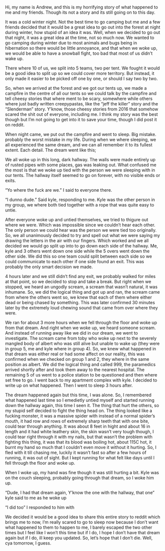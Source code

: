   

Hi, my name is Andrew, and this is my horrifying story of what happened to me and my friends. Though its not a story and its still going on to this day.

It was a cold winter night. Not the best time to go camping but me and a few friends decided that it would be a great idea to go out into the forest at night during winter, how stupid of an idea it was. Well, when we decided to go out that night, it was a great idea at the time, not so much now. We wanted to go camping during winter due to most animals and bugs being in hibernation so there would be little annoyance, and that when we woke up, we would be able to have a snowball fight, too bad that most of us didn’t wake up. 

There where 10 of us, we split into 5 teams, two per tent. We fought it would be a good idea to split up so we could cover more territory. But instead, it only made it easier to be picked off one by one, or should I say two by two. 

So, when we arrived at the forest and we got our tents up, we made a campfire in the centre of all our tents so we could talk by the campfire and tell cheesy stories that where ment to be scary, somewhere while others where just badly written creepypastas, like the “jeff the killer” story and the “Slenderman” story. Y’know, those cheesy stories from 2016 that somehow scared the shit out of everyone, including me. I think my story was the best though but I’m not going to get into it to save your time, though I did post it on reddit.

When night came, we put out the campfire and went to sleep. Big mistake. probably the worst mistake in my life. During when we where sleeping, we all experienced the same dream, and we can all remember it to its fullest extent. Each detail. The dream went like this; 

We all woke up in this long, dark hallway. The walls were made entirely up of rusted pipes with some places, gas was leaking out. What confused me the most is that we woke up tied with the person we were sleeping with in our tents. The hallway itself seemed to go on forever, with no visible ends or exits.

“Yo where the fuck are we.” I said to everyone there.

“I dunno dude.” Said kyle, responding to me. Kyle was the other person in my group, we where both tied together with a rope that was quite easy to untie. 

After everyone woke up and untied themselves, we tried to thigure out where we were. Which was impossible since we couldn’t hear each other. The only person we could hear was the person we were tied too originally. So, we all unanimously decided to try and spell out what we were saying my drawing the letters in the air with our fingers. Which worked and we all decided we would go split up into to go down each side of the hallway. Me, kyle and 3 others went down one side while the 5 overs went down the other side. We did this so one team could split between each side so we could communicate to each other if one side found an exit. This was probably the only smart decision we made. 

4 hours later and we still didn’t find any exit, we probably walked for miles at that point, so we decided to stop and take a break. But right when we stopped, we heard an ungodly scream, a scream that wasn’t natural, it was inhumane. So, we did the logical thing and got up and ran, the scream came from where the others went so, we knew that each of them where either dead or being chased by something. This was later confirmed 30 minutes later by the extremely loud chewing sound that came from over where they were. 

We ran for about 3 more hours when we fell through the floor and woke up from that dream. And right when we woke up, we heard someone scream. And instead of running away like we did in our dream, we went to investigate. The scream came from toby who woke up next to the severely mangled body of albert who was still alive but unable to wake up (they were in group 5, me and kyle where in group 4). So, we knew what happened in that dream was either real or had some affect on our reality, this was confirmed when we checked on group 1 and 2, they where in the same position as albert. We did the logical thing and called 999, the paramedics arrived shortly after and took them away to the nearest hospital. The remaining 5 of us went to a police station to be questioned and then where set free to go. I went back to my apartment complex with kyle. I decided to write up on what happened. Then I went to sleep 3 hours after.

The dream happened again but this time, I was alone. So, I remembered what happened last time so I emedietly untied myself and started running down the hallway again, this time I seen it. The thing that hurt the others, so my stupid self decided to fight the thing head on. The thing looked like a fucking monster, it was a massive spider with instead of a normal spider’s mouth, it had row and rows of extremely sharp teeth that with one bite, could tear through anything. It was about 8 feet in hight and about 16 in length and it had white leathery skin, the skin wasn’t very tough though, I could tear right through it with my nails, but that wasn’t the problem with fighting this thing, it was that its blood was boiling hot, about 115C hot, it burnt my hand so much that I couldn’t even move it without it hurting. So, I fled with it till chasing me, luckily it wasn’t fast so after a few hours of running, it was out of sight. But I kept running for what felt like days until I fell through the floor and woke up. 

When I woke up, my hand was fine though it was still hurting a bit. Kyle was on the couch sleeping, probably going through that dream, so I woke him up. 

“Dude, I had that dream again, Y’know the one with the hallway, that one” kyle said to me as he woke up

“I did too” I responded to him with

We decided it would be a good idea to share this entire story to reddit which brings me to now, I’m really scared to go to sleep now because I don’t want what happened to them to happen to me, I barely escaped the two other times but I feel like I won’t this time but if I do, I hope I don’t have that dream again but if I do, ill keep you updated. So, let’s hope that I don’t die. Well, cya tomorrow, I guess.
